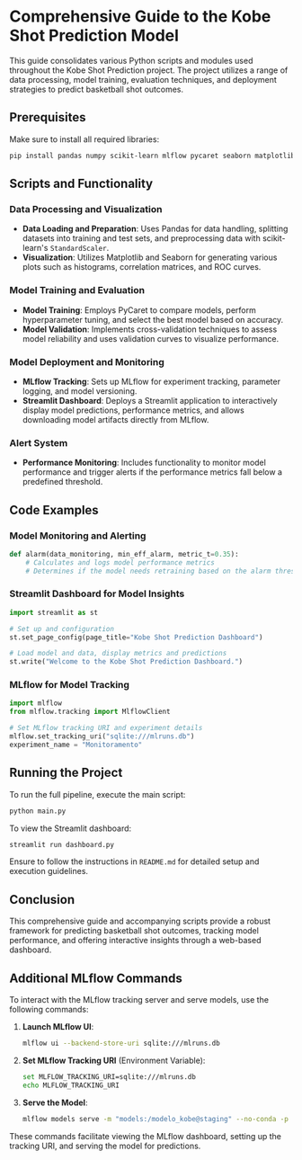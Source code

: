 
# Comprehensive Guide to the Kobe Shot Prediction Model

This guide consolidates various Python scripts and modules used throughout the Kobe Shot Prediction project. The project utilizes a range of data processing, model training, evaluation techniques, and deployment strategies to predict basketball shot outcomes.

## Prerequisites
Make sure to install all required libraries:
```bash
pip install pandas numpy scikit-learn mlflow pycaret seaborn matplotlib statsmodels streamlit
```

## Scripts and Functionality

### Data Processing and Visualization
- **Data Loading and Preparation**: Uses Pandas for data handling, splitting datasets into training and test sets, and preprocessing data with scikit-learn's `StandardScaler`.
- **Visualization**: Utilizes Matplotlib and Seaborn for generating various plots such as histograms, correlation matrices, and ROC curves.

### Model Training and Evaluation
- **Model Training**: Employs PyCaret to compare models, perform hyperparameter tuning, and select the best model based on accuracy.
- **Model Validation**: Implements cross-validation techniques to assess model reliability and uses validation curves to visualize performance.

### Model Deployment and Monitoring
- **MLflow Tracking**: Sets up MLflow for experiment tracking, parameter logging, and model versioning.
- **Streamlit Dashboard**: Deploys a Streamlit application to interactively display model predictions, performance metrics, and allows downloading model artifacts directly from MLflow.

### Alert System
- **Performance Monitoring**: Includes functionality to monitor model performance and trigger alerts if the performance metrics fall below a predefined threshold.

## Code Examples

### Model Monitoring and Alerting
```python
def alarm(data_monitoring, min_eff_alarm, metric_t=0.35):
    # Calculates and logs model performance metrics
    # Determines if the model needs retraining based on the alarm threshold
```

### Streamlit Dashboard for Model Insights
```python
import streamlit as st

# Set up and configuration
st.set_page_config(page_title="Kobe Shot Prediction Dashboard")

# Load model and data, display metrics and predictions
st.write("Welcome to the Kobe Shot Prediction Dashboard.")
```

### MLflow for Model Tracking
```python
import mlflow
from mlflow.tracking import MlflowClient

# Set MLflow tracking URI and experiment details
mlflow.set_tracking_uri("sqlite:///mlruns.db")
experiment_name = "Monitoramento"
```

## Running the Project
To run the full pipeline, execute the main script:
```bash
python main.py
```

To view the Streamlit dashboard:
```bash
streamlit run dashboard.py
```

Ensure to follow the instructions in `README.md` for detailed setup and execution guidelines.

## Conclusion
This comprehensive guide and accompanying scripts provide a robust framework for predicting basketball shot outcomes, tracking model performance, and offering interactive insights through a web-based dashboard.

## Additional MLflow Commands

To interact with the MLflow tracking server and serve models, use the following commands:

1. **Launch MLflow UI**:
   ```bash
   mlflow ui --backend-store-uri sqlite:///mlruns.db
   ```

2. **Set MLflow Tracking URI** (Environment Variable):
   ```bash
   set MLFLOW_TRACKING_URI=sqlite:///mlruns.db
   echo MLFLOW_TRACKING_URI
   ```

3. **Serve the Model**:
   ```bash
   mlflow models serve -m "models:/modelo_kobe@staging" --no-conda -p 5000
   ```

These commands facilitate viewing the MLflow dashboard, setting up the tracking URI, and serving the model for predictions.
